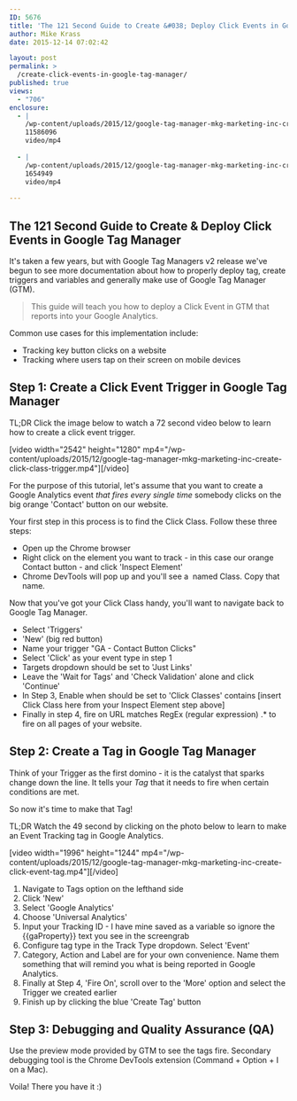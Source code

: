 ```yaml
---
ID: 5676
title: 'The 121 Second Guide to Create &#038; Deploy Click Events in Google Tag Manager'
author: Mike Krass
date: 2015-12-14 07:02:42

layout: post
permalink: >
  /create-click-events-in-google-tag-manager/
published: true
views:
  - "706"
enclosure:
  - |
    /wp-content/uploads/2015/12/google-tag-manager-mkg-marketing-inc-create-click-class-trigger.mp4
    11586096
    video/mp4
    
  - |
    /wp-content/uploads/2015/12/google-tag-manager-mkg-marketing-inc-create-click-event-tag.mp4
    1654949
    video/mp4
    
---
```

<h2>The 121 Second Guide to Create &amp; Deploy Click Events in Google Tag Manager</h2>
It's taken a few years, but with Google Tag Managers v2 release we've begun to see more documentation about how to properly deploy tag, create triggers and variables and generally make use of Google Tag Manager (GTM).
<blockquote>
<p class="p1">This guide will teach you how to deploy a Click Event in GTM that reports into your Google Analytics.</p>
</blockquote>
<p class="p1">Common use cases for this implementation include:</p>

<ul>
	<li class="p1">Tracking key button clicks on a website</li>
	<li class="p1">Tracking where users tap on their screen on mobile devices</li>
</ul>
<h2>Step 1: Create a Click Event Trigger in Google Tag Manager</h2>
<p class="p1">TL;DR Click the image below to watch a 72 second video below to learn how to create a click event trigger.</p>
[video width="2542" height="1280" mp4="/wp-content/uploads/2015/12/google-tag-manager-mkg-marketing-inc-create-click-class-trigger.mp4"][/video]
<p class="p1">For the purpose of this tutorial, let's assume that you want to create a Google Analytics event <em>that fires every single time </em>somebody clicks on the big orange 'Contact' button on our website.</p>
<p class="p1">Your first step in this process is to find the Click Class. Follow these three steps:</p>

<ul>
	<li class="p1">Open up the Chrome browser</li>
	<li class="p1">Right click on the element you want to track - in this case our orange Contact button - and click 'Inspect Element'</li>
	<li class="p1">Chrome DevTools will pop up and you'll see a  named Class. Copy that name.</li>
</ul>
Now that you've got your Click Class handy, you'll want to navigate back to Google Tag Manager.
<ul>
	<li>Select 'Triggers'</li>
	<li>'New' (big red button)</li>
	<li>Name your trigger "GA - Contact Button Clicks"</li>
	<li>Select 'Click' as your event type in step 1</li>
	<li>Targets dropdown should be set to 'Just Links'</li>
	<li>Leave the 'Wait for Tags' and 'Check Validation' alone and click 'Continue'</li>
	<li>In Step 3, Enable when should be set to 'Click Classes' contains [insert Click Class here from your Inspect Element step above]</li>
	<li>Finally in step 4, fire on URL matches RegEx (regular expression) .* to fire on all pages of your website.</li>
</ul>
<h2>Step 2: Create a Tag in Google Tag Manager</h2>
<p class="p1">Think of your Trigger as the first domino - it is the catalyst that sparks change down the line. It tells your <em>Tag </em>that it needs to fire when certain conditions are met.</p>
<p class="p1">So now it's time to make that Tag!</p>
<p class="p1">TL;DR Watch the 49 second by clicking on the photo below to learn to make an Event Tracking tag in Google Analytics.</p>
[video width="1996" height="1244" mp4="/wp-content/uploads/2015/12/google-tag-manager-mkg-marketing-inc-create-click-event-tag.mp4"][/video]
<ol>
	<li class="p1">Navigate to Tags option on the lefthand side</li>
	<li class="p1">Click 'New'</li>
	<li class="p1">Select 'Google Analytics'</li>
	<li class="p1">Choose 'Universal Analytics'</li>
	<li class="p1">Input your Tracking ID - I have mine saved as a variable so ignore the {{gaProperty}} text you see in the screengrab</li>
	<li class="p1">Configure tag type in the Track Type dropdown. Select 'Event'</li>
	<li class="p1">Category, Action and Label are for your own convenience. Name them something that will remind you what is being reported in Google Analytics.</li>
	<li class="p1">Finally at Step 4, 'Fire On', scroll over to the 'More' option and select the Trigger we created earlier</li>
	<li class="p1">Finish up by clicking the blue 'Create Tag' button</li>
</ol>
<h2>Step 3: Debugging and Quality Assurance (QA)</h2>
Use the preview mode provided by GTM to see the tags fire. Secondary debugging tool is the Chrome DevTools extension (Command + Option + I on a Mac).

Voila! There you have it :)
<p class="p1"></p>